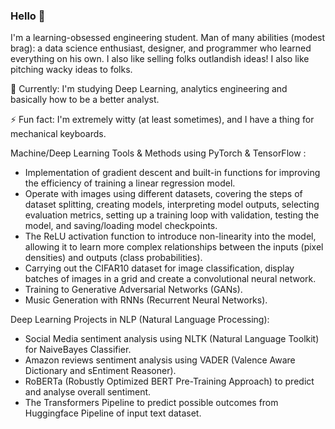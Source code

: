 ### Hello 👋

I'm a learning-obsessed engineering student. Man of many abilities (modest brag): a data science enthusiast, designer, and programmer who learned everything on his own. I also like selling folks outlandish ideas! I also like pitching wacky ideas to folks.

  🌱 Currently: I'm studying Deep Learning, analytics engineering and basically how to be a better analyst.
  
  ⚡ Fun fact: I'm extremely witty (at least sometimes), and I have a thing for mechanical keyboards.

Machine/Deep Learning Tools & Methods using PyTorch & TensorFlow :
 - Implementation of gradient descent and built-in functions for improving the efficiency of training a linear regression model.
 - Operate with images using different datasets, covering the steps of dataset splitting, creating models, interpreting model outputs, selecting            evaluation metrics, setting up a training loop with validation, testing the model, and saving/loading model checkpoints.
 - The ReLU activation function to introduce non-linearity into the model, allowing it to learn more complex relationships between the inputs (pixel        densities) and outputs (class probabilities).
 - Carrying out the CIFAR10 dataset for image classification, display batches of images in a grid and create a convolutional neural network.
 - Training to Generative Adversarial Networks (GANs).
 - Music Generation with RNNs (Recurrent Neural Networks).


Deep Learning Projects in NLP (Natural Language Processing):
 - Social Media sentiment analysis using NLTK (Natural Language Toolkit) for NaiveBayes Classifier.
 - Amazon reviews sentiment analysis using VADER (Valence Aware Dictionary and sEntiment Reasoner).
 - RoBERTa (Robustly Optimized BERT Pre-Training Approach) to predict and analyse overall sentiment.
 - The Transformers Pipeline to predict possible outcomes from Huggingface Pipeline of input text dataset.
 
<!--
**aiemond/aiemond** is a ✨ _special_ ✨ repository because its `README.md` (this file) appears on your GitHub profile.

Here are some ideas to get you started:

- 🔭 I’m currently working on ...
- 🌱 I’m currently learning ...
- 👯 I’m looking to collaborate on ...
- 🤔 I’m looking for help with ...
- 💬 Ask me about ...
- 📫 How to reach me: ...
- 😄 Pronouns: ...
- ⚡ Fun fact: ...
-->
